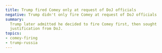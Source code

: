 ```yaml
---
title: Trump fired Comey only at request of DoJ officials
negative: Trump didn't only fire Comey at request of DoJ officials
summary:
  Trump later admitted he decided to fire Comey first, then sought
  justification from DoJ.
topics:
- comey-firing
- trump-russia
---
```

